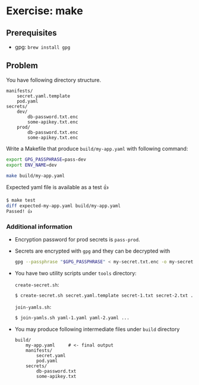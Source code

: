 
# Exercise: make

## Prerequisites

* gpg: `brew install gpg`

## Problem

You have following directory structure.

```
manifests/
    secret.yaml.template
    pod.yaml
secrets/
    dev/
        db-password.txt.enc
        some-apikey.txt.enc
    prod/
        db-password.txt.enc
        some-apikey.txt.enc
```

Write a Makefile that produce `build/my-app.yaml` with following command:

```sh
export GPG_PASSPHRASE=pass-dev
export ENV_NAME=dev
```

```sh
make build/my-app.yaml
```

Expected yaml file is available as a test 👍

```sh
$ make test
diff expected-my-app.yaml build/my-app.yaml
Passed! 👍
```

### Additional information

* Encryption password for prod secrets is `pass-prod`.
* Secrets are encrypted with `gpg` and they can be decrypted with

    ```sh
    gpg --passphrase "$GPG_PASSPHRASE" < my-secret.txt.enc -o my-secret.txt
    ```

* You have two utility scripts under `tools` directory:

  `create-secret.sh`:

    ```sh
    $ create-secret.sh secret.yaml.template secret-1.txt secret-2.txt ...
    ```

  `join-yamls.sh`:

    ```sh
    $ join-yamls.sh yaml-1.yaml yaml-2.yaml ...
    ```

* You may produce following intermediate files under `build` directory

    ```
    build/
        my-app.yaml     # <- final output
        manifests/
            secret.yaml
            pod.yaml
        secrets/
            db-password.txt
            some-apikey.txt
    ```
